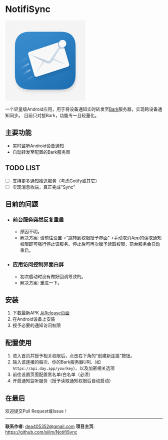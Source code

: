 # NotifiSync

![App Icon](https://github.com/siilm/NotifiSync/blob/main/icon.png?raw=true)

一个轻量级Android应用，用于将设备通知实时转发至[Bark](https://github.com/Finb/Bark)服务器，实现跨设备通知同步。
目前只对接Bark，功能专一且轻量化。

## 主要功能

- 实时监听Android设备通知
- 自动转发至配置的Bark服务器

## TODO LIST

- [ ] 支持更多通知推送服务（考虑Gotify或其它）
- [ ] 实现消息收端，真正完成"Sync"

## 目前的问题

- ### 前台服务突然反复重启
  - 原因不明。
  - 解决方案: 请前往设置->"跳转到权限授予界面"->手动取消App的读取通知权限即可强行停止该服务。停止后可再次赋予读取权限，前台服务会自动重启。
  
- ### 应用访问控制界面白屏
  - 初次启动时没有做好回调导致的。
  - 解决方案: 重进一下。

## 安装

1. 下载最新APK [从Release页面](https://github.com/siilm/NotifiSync/releases)
2. 在Android设备上安装
3. 授予必要的通知访问权限

## 配置使用

1. 进入首页并授予相关权限后，点击右下角的“创建新连接”按钮。
2. 输入该连接的每次、你的Bark服务器URL（如 `https://api.day.app/yourkey`）、以及加密相关选项
3. 前往设置页面配置黑名单/白名单（必须）
4. 开启通知监听服务（授予读取通知权限后自动启动）

## 在最后
欢迎提交Pull Request或Issue！

---

**联系作者**: dea405352@gmail.com
**项目主页**: https://github.com/siilm/NotifiSync
